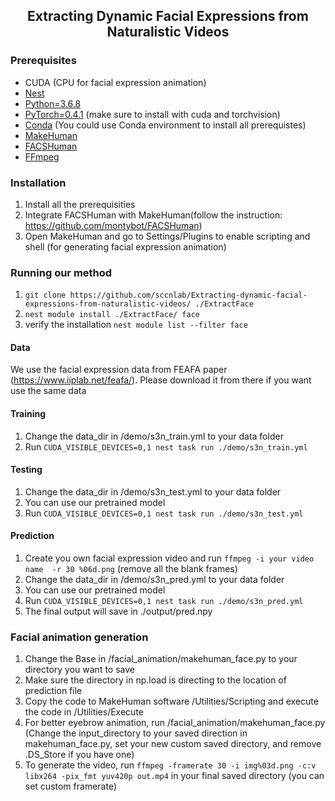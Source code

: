 <h2 align="center">Extracting Dynamic Facial Expressions from Naturalistic Videos</h2>

### Prerequisites 
* CUDA (CPU for facial expression animation)
* [Nest](https://github.com/ZhouYanzhao/Nest.git)
* [Python=3.6.8](https://www.python.org)
* [PyTorch=0.4.1](https://pytorch.org) (make sure to install with cuda and torchvision)
* [Conda](https://www.anaconda.com/) (You could use Conda environment to install all prerequistes)
* [MakeHuman](http://www.makehumancommunity.org/)
* [FACSHuman](https://github.com/montybot/FACSHuman)
* [FFmpeg](https://www.ffmpeg.org/)

### Installation
1. Install all the prerequisities
2. Integrate FACSHuman with MakeHuman(follow the instruction: https://github.com/montybot/FACSHuman)
3. Open MakeHuman and go to Settings/Plugins to enable scripting and shell (for generating facial expression animation)

### Running our method

1. `git clone https://github.com/sccnlab/Extracting-dynamic-facial-expressions-from-naturalistic-videos/ ./ExtractFace`
2. `nest module install ./ExtractFace/ face`
3.  verify the installation `nest module list --filter face`

#### Data
We use the facial expression data from FEAFA paper (https://www.iiplab.net/feafa/). Please download it from there if you want use the same data

#### Training
1. Change the data_dir in /demo/s3n_train.yml to your data folder
2. Run `CUDA_VISIBLE_DEVICES=0,1 nest task run ./demo/s3n_train.yml`

#### Testing
1. Change the data_dir in /demo/s3n_test.yml to your data folder
2. You can use our pretrained model
3. Run `CUDA_VISIBLE_DEVICES=0,1 nest task run ./demo/s3n_test.yml`

#### Prediction
1. Create you own facial expression video and run `ffmpeg -i your video name  -r 30 %06d.png` (remove all the blank frames)
2. Change the data_dir in /demo/s3n_pred.yml to your data folder
3. You can use our pretrained model
4. Run `CUDA_VISIBLE_DEVICES=0,1 nest task run ./demo/s3n_pred.yml`
5. The final output will save in ./output/pred.npy

### Facial animation generation
1. Change the Base in /facial_animation/makehuman_face.py to your directory you want to save
2. Make sure the directory in np.load is directing to the location of prediction file
3. Copy the code to MakeHuman software /Utilities/Scripting and execute the code in /Utilities/Execute
4. For better eyebrow animation, run /facial_animation/makehuman_face.py (Change the input_directory to your saved direction in makehuman_face.py, set your new custom saved directory, and remove .DS_Store if you have one)
5. To generate the video, run `ffmpeg -framerate 30 -i img%03d.png -c:v libx264 -pix_fmt yuv420p out.mp4` in your final saved directory (you can set custom framerate)

